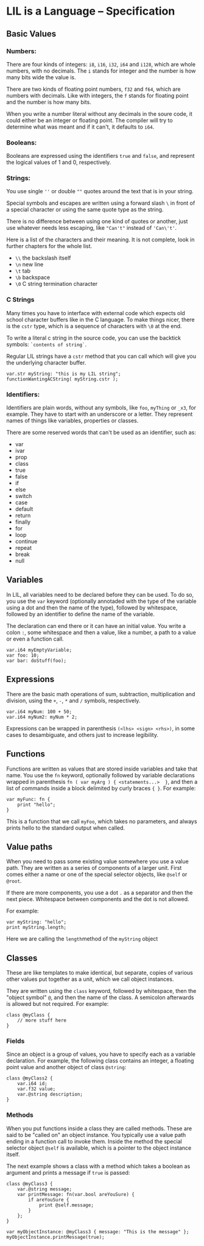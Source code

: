 # LIL is a Language – Specification

## Basic Values

### Numbers:

There are four kinds of integers: `i8`, `i16`, `i32`, `i64` and `i128`, which are whole numbers, with no decimals. The `i` stands for integer and the number is how many bits wide the value is.

There are two kinds of floating point numbers, `f32` and `f64`, which are numbers with decimals. Like with integers, the `f` stands for floating point and the number is how many bits.

When you write a number literal without any decimals in the soure code, it could either be an integer or floating point. The compiler will try to determine what was meant and if it can't, it defaults to `i64`.

### Booleans:

Booleans are expressed using the identifiers `true` and `false`, and represent the logical values of 1 and 0, respectively.

### Strings:

You use single `''` or double `""` quotes around the text that is in your string.

Special symbols and escapes are written using a forward slash `\` in front of a special character or using the same quote type as the string.

There is no difference between using one kind of quotes or another, just use whatever needs less escaping, like `"Can't"` instead of `'Can\'t'`.

Here is a list of the characters and their meaning. It is not complete, look in further chapters for the whole list.

- `\\` the backslash itself
- `\n` new line
- `\t` tab
- `\b` backspace
- `\0` C string termination character

### C Strings

Many times you have to interface with external code which expects old school character buffers like in the C language. To make things nicer, there is the `cstr` type, which is a sequence of characters with `\0` at the end.

To write a literal c string in the source code, you can use the backtick symbols: `` `contents of string` ``.

Regular LIL strings have a `cstr` method that you can call which will give you the underlying character buffer.

```
var.str myString: "this is my LIL string";
functionWantingACString( myString.cstr );
```

### Identifiers:

Identifiers are plain words, without any symbols, like `foo`, `myThing` or `_x3`, for example. They have to start with an underscore or a letter. They represent names of things like variables, properties or classes.

There are some reserved words that can't be used as an identifier, such as:

- var
- ivar
- prop
- class
- true
- false
- if
- else
- switch
- case
- default
- return
- finally
- for
- loop
- continue
- repeat
- break
- null


## Variables

In LIL, all variables need to be declared before they can be used. To do so, you use the `var` keyword (optionally annotaded with the type of the variable using a dot and then the name of the type), followed by whitespace, followed by an identifier to define the name of the variable.

The declaration can end there or it can have an initial value. You write a colon `:`, some whitespace and then a value, like a number, a path to a value or even a function call.

```
var.i64 myEmptyVariable;
var foo: 10;
var bar: doStuff(foo);
```

## Expressions

There are the basic math operations of sum, subtraction, multiplication and division, using the `+`, `-`, `*` and `/` symbols, respectively.

```
var.i64 myNum: 100 + 50;
var.i64 myNum2: myNum * 2;
```

Expressions can be wrapped in parenthesis `(<lhs> <sign> <rhs>)`, in some cases to desambiguate, and others just to increase legibility.

## Functions

Functions are written as values that are stored inside variables and take that name. You use the `fn` keyword, optionally followed by variable declarations wrapped in parenthesis `fn ( var myArg ) { <statements...>  }`, and then a list of commands inside a block delimited by curly braces `{ }`. For example:

```
var myFunc: fn {
	print "hello";
}
```

This is a function that we call `myFoo`, which takes no parameters, and always prints hello to the standard output when called.

## Value paths

When you need to pass some existing value somewhere you use a value path. They are written as a series of components of a larger unit. First comes either a name or one of the special selector objects, like `@self` or `@root`.

If there are more components, you use a dot `.` as a separator and then the next piece. Whitespace between components and the dot is not allowed.

For example:

```
var myString: "hello";
print myString.length;
```

Here we are calling the `length`method of the `myString` object


## Classes

These are like templates to make identical, but separate, copies of various other values put together as a unit, which we call object instances.

They are written using the `class` keyword, followed by whitespace, then the "object symbol" `@`, and then the name of the class. A semicolon afterwards is allowed but not required. For example:

```
class @myClass {
	// more stuff here
}
```
### Fields

Since an object is a group of values, you have to specify each as a variable declaration. For example, the following class contains an integer, a floating point value and another object of class `@string`:

```
class @myClass2 {
	var.i64 id;
	var.f32 value;
	var.@string description;
}
```

### Methods

When you put functions inside a class they are called methods. These are said to be "called on" an object instance. You typically use a value path ending in a function call to invoke them. Inside the method the special selector object `@self` is available, which is a pointer to the object instance itself.

The next example shows a class with a method which takes a boolean as argument and prints a message if `true` is passed:

```
class @myClass3 {
	var.@string message;
	var printMessage: fn(var.bool areYouSure) {
		if areYouSure {
			print @self.message;
		}
	};
}

var myObjectInstance: @myClass3 { message: "This is the message" };
myObjectInstance.printMessage(true);
```
